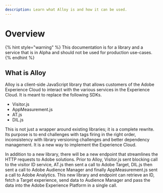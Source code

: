```yaml
---
description: Learn what Alloy is and how it can be used.
---
```


# Overview

{% hint style="warning" %}
This documentation is for a library and a service that is in Alpha and should not be used for production use-cases.
{% endhint %}

## What is Alloy

Alloy is a client-side JavaScript library that allows customers of the Adobe Experience Cloud to interact with the various services in the Experience Cloud. It is meant to replace the following SDKs.

* Visitor.js
* AppMeasurement.js
* AT.js
* DIL.js

This is not just a wrapper around existing libraries; it is a complete rewrite. Its purpose is to end challenges with tags firing in the right order, inconsistency with library versioning challenges and better dependency management. It is a new way to implement the Experience Cloud.

In addition to a new library, there will be a new endpoint that streamlines the HTTP requests to Adobe solutions. Prior to Alloy, Visitor.js sent blocking call to the visitor ID service,  AT.js then sent a call to Adobe Target, DIL.js then sent a call to Adobe Audience Manager and finally AppMeasurement.js sent a call to Adobe Analytics. This new library and endpoint can retrieve an ID, fetch a Target experience, send data to Audience Manager and pass the data into the Adobe Experience Platform in a single call.

